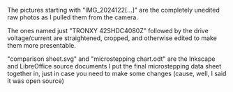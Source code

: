 The pictures starting with "IMG_2024122[...]" are the completely unedited raw photos as I pulled them from the camera.

The ones named just "TRONXY 42SHDC4080Z" followed by the drive voltage/current are straightened, cropped, and otherwise edited to make them more presentable.

"comparison sheet.svg" and "microstepping chart.odt" are the Inkscape and LibreOffice source documents I put the final microstepping data sheet together in, just in case you need to make some changes (cause, well, I said it was open source)
